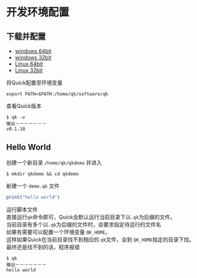 # 开发环境配置 

## 下载并配置

- [windows 64bit](https://gitee.com/qk-x/qk-bin/raw/master/qk_windows_amd64/qk.exe)
- [windows 32bit](https://gitee.com/qk-x/qk-bin/raw/master/qk_windows_386/qk.exe)
- [Linux 64bit](https://gitee.com/qk-x/qk-bin/raw/master/qk_linux_amd64/qk)
- [Linux 32bit](https://gitee.com/qk-x/qk-bin/raw/master/qk_linux_386/qk)

将Quick配置至环境变量
```
export PATH=$PATH:/home/qk/software/qk
```
查看Quick版本
```
$ qk -v
输出－－－－－－－
v0.1.10
```

## Hello World
创建一个新目录 `/home/qk/qkdemo` 并进入
```
$ mkdir qkdemo && cd qkdemo
```

新建一个 `demo.qk` 文件
```js
print("hello world")
```
运行脚本文件  
直接运行`qk`命令即可，Quick会默认运行当前目录下以`.qk`为后缀的文件。  
当前目录有多个以`.qk`为后缀的文件时，会要求指定待运行的文件名  
如果有需要可以配置一个环境变量 `QK_HOME`。   
这样如果Quick在当前目录找不到相应的 `qk`文件，会到 `QK_HOME`指定的目录下找。  
最终还是找不到的话，程序报错
```
$ qk
输出－－－－－－－
hello world
```



